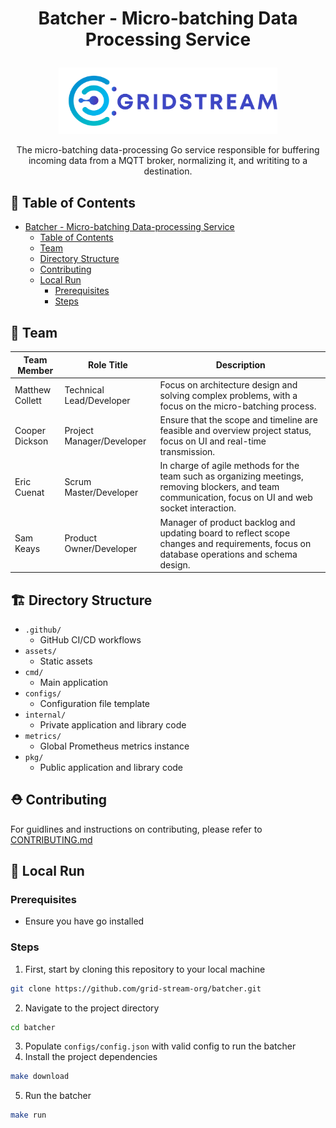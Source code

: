 # <p align="center">Batcher - Micro-batching Data Processing Service</p>

<p align="center"><img src="assets/logo.svg" width="350px"/></p>
<p align="center">The micro-batching data-processing Go service responsible for buffering incoming data from a MQTT broker, normalizing it, and writiting to a destination.</p>

## 🧭 Table of Contents

- [Batcher - Micro-batching Data-processing Service](#batcher---micro-batching-data-processing-service)
  - [Table of Contents](#-table-of-contents)
  - [Team](#-team)
  - [Directory Structure](#-directory-structure)
  - [Contributing](#-contributing)
  - [Local Run](#-local-run)
    - [Prerequisites](#prerequisites)
    - [Steps](#steps)

## 👥 Team

| Team Member     | Role Title                | Description                                                                                                                                             |
| --------------- | ------------------------- | ------------------------------------------------------------------------------------------------------------------------------------------------------- |
| Matthew Collett | Technical Lead/Developer  | Focus on architecture design and solving complex problems, with a focus on the micro-batching process.                                                  |
| Cooper Dickson  | Project Manager/Developer | Ensure that the scope and timeline are feasible and overview project status, focus on UI and real-time transmission.                                    |
| Eric Cuenat     | Scrum Master/Developer    | In charge of agile methods for the team such as organizing meetings, removing blockers, and team communication, focus on UI and web socket interaction. |
| Sam Keays       | Product Owner/Developer   | Manager of product backlog and updating board to reflect scope changes and requirements, focus on database operations and schema design.                |

## 🏗️ Directory Structure

- `.github/`
  - GitHub CI/CD workflows
- `assets/`
  - Static assets
- `cmd/`
  - Main application
- `configs/`
  - Configuration file template
- `internal/`
  - Private application and library code
- `metrics/`
  - Global Prometheus metrics instance
- `pkg/`
  - Public application and library code

## ⛑️ Contributing

For guidlines and instructions on contributing, please refer to [CONTRIBUTING.md](https://github.com/grid-stream-org/batcher/blob/main/CONTRIBUTING.md)

## 🚀 Local Run

### Prerequisites
- Ensure you have go installed

### Steps
1. First, start by cloning this repository to your local machine
```bash
git clone https://github.com/grid-stream-org/batcher.git
```
2. Navigate to the project directory
```bash
cd batcher
```
3. Populate `configs/config.json` with valid config to run the batcher
4. Install the project dependencies
```bash
make download
```
5. Run the batcher
```bash
make run
```
